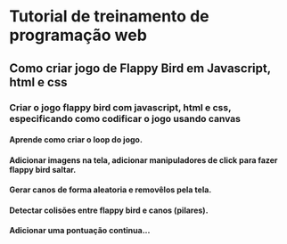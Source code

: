 # Tutorial de treinamento de programação web

## Como criar jogo de Flappy Bird em Javascript, html e css

### Criar o jogo flappy bird com javascript, html e css, especificando como codificar o jogo usando canvas

#### Aprende como criar o loop do jogo.
#### Adicionar imagens na tela, adicionar manipuladores de click para fazer flappy bird saltar.
#### Gerar canos de forma aleatoria e removêlos pela tela.
#### Detectar colisões entre flappy bird e canos (pilares).
#### Adicionar uma pontuação continua...
